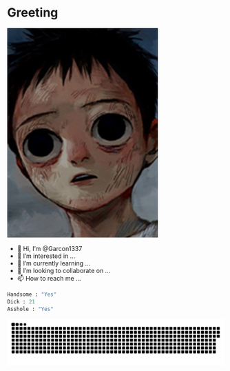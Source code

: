 
<h1>Greeting</h1>

![Cover](https://raw.githubusercontent.com/Garcon1337/Garcon1337/main/img/garcon.jpg)

- 👋 Hi, I’m @Garcon1337
- 👀 I’m interested in ...
- 🌱 I’m currently learning ...
- 💞️ I’m looking to collaborate on ...
- 📫 How to reach me ...

```python
Handsome : "Yes"
Dick : 21
Asshole : "Yes"
```

 <img src="https://raw.githubusercontent.com/Garcon1337/Garcon1337/main/img/snake.svg"> 

<!---
Garcon1337/Garcon1337 is a ✨ special ✨ repository because its `README.md` (this file) appears on your GitHub profile.
You can click the Preview link to take a look at your changes.
--->
